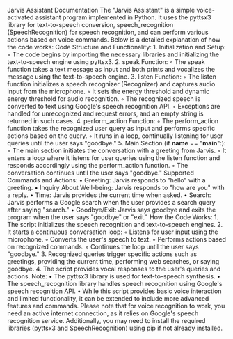 Jarvis Assistant Documentation
The "Jarvis Assistant" is a simple voice-activated assistant program implemented in Python. It uses the pyttsx3 library for text-to-speech conversion, speech_recognition (SpeechRecognition) for speech recognition, and can perform various actions based on voice commands. Below is a detailed explanation of how the code works:
Code Structure and Functionality:
    1. Initialization and Setup:
        ◦ The code begins by importing the necessary libraries and initializing the text-to-speech engine using pyttsx3.
    2. speak Function:
        ◦ The speak function takes a text message as input and both prints and vocalizes the message using the text-to-speech engine.
    3. listen Function:
        ◦ The listen function initializes a speech recognizer (Recognizer) and captures audio input from the microphone.
        ◦ It sets the energy threshold and dynamic energy threshold for audio recognition.
        ◦ The recognized speech is converted to text using Google's speech recognition API.
        ◦ Exceptions are handled for unrecognized and request errors, and an empty string is returned in such cases.
    4. perform_action Function:
        ◦ The perform_action function takes the recognized user query as input and performs specific actions based on the query.
        ◦ It runs in a loop, continually listening for user queries until the user says "goodbye."
    5. Main Section (if __name__ == "__main__":):
        ◦ The main section initiates the conversation with a greeting from Jarvis.
        ◦ It enters a loop where it listens for user queries using the listen function and responds accordingly using the perform_action function.
        ◦ The conversation continues until the user says "goodbye."
Supported Commands and Actions:
    • Greeting: Jarvis responds to "hello" with a greeting.
    • Inquiry About Well-being: Jarvis responds to "how are you" with a reply.
    • Time: Jarvis provides the current time when asked.
    • Search: Jarvis performs a Google search when the user provides a search query after saying "search."
    • Goodbye/Exit: Jarvis says goodbye and exits the program when the user says "goodbye" or "exit."
How the Code Works:
    1. The script initializes the speech recognition and text-to-speech engines.
    2. It starts a continuous conversation loop:
        ◦ Listens for user input using the microphone.
        ◦ Converts the user's speech to text.
        ◦ Performs actions based on recognized commands.
        ◦ Continues the loop until the user says "goodbye."
    3. Recognized queries trigger specific actions such as greetings, providing the current time, performing web searches, or saying goodbye.
    4. The script provides vocal responses to the user's queries and actions.
Note:
    • The pyttsx3 library is used for text-to-speech synthesis.
    • The speech_recognition library handles speech recognition using Google's speech recognition API.
    • While this script provides basic voice interaction and limited functionality, it can be extended to include more advanced features and commands.
Please note that for voice recognition to work, you need an active internet connection, as it relies on Google's speech recognition service. Additionally, you may need to install the required libraries (pyttsx3 and SpeechRecognition) using pip if not already installed.
